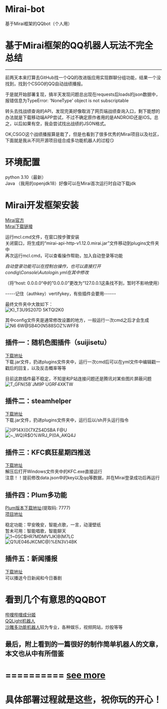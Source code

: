 # Mirai-bot
 基于Mirai框架的QQbot（个人用）

# 基于Mirai框架的QQ机器人玩法不完全总结    

--------------------------------
前两天本来打算去GitHub找一个QQ的改进版应用实现群聊分组功能，结果一个没找到，找到个CSGO的QQ自动战绩播报。       

于是就开始部署复现，搞半天发现问题总出现在requests后loads的json数据中，报错信息为TypeError: 'NoneType' object is not subscriptable     

转头去找战绩查询的API，发现完美好像取消了网页端战绩查询入口，剩下能想的办法就是下载移动端APP尝试，不过不确定原作者用的是ANDROID还是IOS。总之，以后如果有空，我会尝试找出战绩的JSON格式。     

OK,CSGO这个战绩播报算是栽了，但是也看到了很多优秀的Mirai项目以及社区，下面就是我从不同开源项目组合成多功能机器人的过程:smirk:      


# 环境配置   
python 3.10（最新）    
Java （我用的openjdk18）好像可以在Mirai首次运行时自动下载jdk   


# Mirai开发框架安装    
[Mirai官方](https://github.com/mamoe/mirai)    
[Mirai下载链接](https://github.com/iTXTech/mcl-installer/releases)      

运行mcl.cmd文件，在窗口按步骤安装    
关闭窗口，将生成的“mirai-api-http-v1.12.0.mirai.jar”文件移动到plugins文件夹中    
再次运行mcl.cmd，可以查看操作帮助，加入自动登录等功能     

*自动登录功能可以在控制台操作，也可以直接打开condig\Console\Autologin.yml在其中修改*     

（将“host: 0.0.0.0“中的”0.0.0.0”更改为“127.0.0.1这条找不到，暂时不影响使用）     

-----记住（authkey）vertifykey，有些插件会要用------    

最终文件夹中大致如下：     
![K)_T3U9$S20$7D 5KTQI2K0](https://user-images.githubusercontent.com/92584983/180748469-3acd1bff-66ab-4181-b85a-d91519a7ebb8.png)     

其中config文件夹是通常修改设置的地方，一般运行一次cmd之后才会生成            
![N6 6W@SB4O{N588SOZ%WFF8](https://user-images.githubusercontent.com/92584983/180748664-89fb84f6-109a-41b0-b98c-797f29b66bd6.png)       


## 插件一：随机色图插件（suijisetu）    
[下载地址](https://github.com/Ycituss/suijisetu)     
下载.jar文件，扔进plugins文件夹中，运行一次cmd后可以在yml文件中编辑戳一戳后的回复，以及反击概率等等   

目前这款插件最不稳定，不知是和P站连接问题还是腾讯对某些图片屏蔽问题    
![T_GFN{5B`JM9P UGRF4XKTW](https://user-images.githubusercontent.com/92584983/180754568-ec5510ab-0fa5-4ec9-93d1-bc092e11a67f.png)     




## 插件二：steamhelper    
[下载地址](https://github.com/EvolvedGhost/Steamhelper)     
下载.jar文件，扔进plugins文件夹中，运行后以/sh开头运行指令    

![)(P14X{0{7XZS4DSBA F@U](https://user-images.githubusercontent.com/92584983/180748938-59593e3a-b3e1-4e43-9eec-4649e22c3558.png)       
![~_WQ}R$O%WRJ_P(0A_AKQ4J](https://user-images.githubusercontent.com/92584983/180749027-29443fc8-6d6c-4a12-9cef-9beef93da58b.png)      



## 插件三：KFC疯狂星期四推送    
[下载地址](https://github.com/KuriYama-mirai524/KFC-creazy-Thursday/releases/tag/v0.0.1)      
解压后打开Windows文件夹中的KFC.exe直接运行    
注意！！提前修改data.json中的key以及qq等数据，并在Mirai登录成功后再运行     


## 插件四：Plum多功能    
[Plum版本下载地址](https://pan.baidu.com/s/1rOrHGDJtorWP3yeAuWDzpA
)(提取码: 7777)      
[项目地址](https://gitee.com/K85/plum)     

稳定功能：早安晚安，智能点歌，一言，动漫壁纸    
暂未可用：智能唱歌，智能聊天    
![1~0SC$HR7MDMV1JK)B(M7LC](https://user-images.githubusercontent.com/92584983/180749081-28662f34-5350-462c-a8e0-f4378bfd5b6c.png)     
![Q1UE046JKCMC@)%EN3V}4BK](https://user-images.githubusercontent.com/92584983/180749112-52274724-dfd5-490c-acd6-c78fd4c19612.png)       



## 插件五：新闻播报    
[下载地址](https://github.com/LinHeLurking/mirai-news-reporter)     
可以播送今日新闻和今日番剧       


# 看到几个有意思的QQBOT   
[哔哩哔哩成分姬](https://github.com/LXY1226/BiliFansBot)     
[QQLight机器人](https://github.com/QPromise/qqRobot)     
[沙雕多功能机器人](https://github.com/remiliacn/qqBot)较为专业，各种娱乐，视频网站，炒股等等     

## 最后，附上看到的一篇很好的制作简单机器人的文章，本文也从中有所借鉴    
==========
[see more](https://www.bilibili.com/read/cv14188183?spm_id_from=333.999.0.0)    
==========
# 具体部署过程就是这些，祝你玩的开心！          
